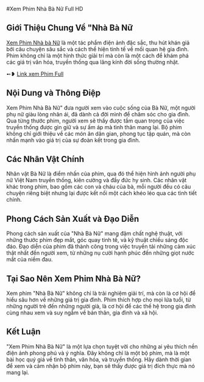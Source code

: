 #Xem Phim Nhà Bà Nữ Full HD 
## Giới Thiệu Chung Về "Nhà Bà Nữ 
[Xem Phim Nhà bà Nữ](https://github.com/xem-phim-nha-ba-nu-fullhd) là một tác phẩm điện ảnh đặc sắc, thu hút khán giả bởi câu chuyện sâu sắc và cách thể hiện tinh tế về mối quan hệ gia đình. Phim không chỉ là một hình thức giải trí mà còn là một cách để khám phá các giá trị văn hóa, truyền thống qua lăng kính đời sống thường nhật.

➻❥ [Link xem Phim Full](https://pjtly.com/xem-phim-nha-ba-nu) 

## Nội Dung và Thông Điệp
Xem Phim Nhà Bà Nữ" đưa người xem vào cuộc sống của Bà Nữ, một người phụ nữ giàu lòng nhân ái, đã dành cả đời mình để chăm sóc cho gia đình. Qua từng thước phim, người xem sẽ thấy được tầm quan trọng của việc truyền thống được gìn giữ và sự ấm áp mà tình thân mang lại. Bộ phim không chỉ giới thiệu về các món ăn dân gian, phong tục tập quán, mà còn nhấn mạnh vào giá trị của sự đoàn kết trong gia đình.

## Các Nhân Vật Chính
Nhân vật Bà Nữ là điểm nhấn của phim, qua đó thể hiện hình ảnh người phụ nữ Việt Nam truyền thống, kiên cường và đầy đức hy sinh. Các nhân vật khác trong phim, bao gồm các con và cháu của bà, mỗi người đều có câu chuyện riêng biệt nhưng lại được kết nối một cách khéo léo qua các tình tiết chính.

## Phong Cách Sản Xuất và Đạo Diễn
Phong cách sản xuất của "Nhà Bà Nữ" mang đậm chất nghệ thuật, với những thước phim đẹp mắt, góc quay tinh tế, và kỹ thuật chiếu sáng độc đáo. Đạo diễn của phim đã thành công trong việc truyền tải những cảm xúc thật nhất đến người xem, từ những nụ cười hạnh phúc đến những giọt nước mắt của niềm đau.

## Tại Sao Nên Xem Phim Nhà Bà Nữ?
Xem phim "Nhà Bà Nữ" không chỉ là trải nghiệm giải trí, mà còn là cơ hội để hiểu sâu hơn về những giá trị gia đình. Phim thích hợp cho mọi lứa tuổi, từ những người trẻ đến những người già, là cơ hội để các thế hệ trong gia đình cùng nhau xem và suy ngẫm về bản thân, gia đình và xã hội.

## Kết Luận
"Xem Phim Nhà Bà Nữ" là một lựa chọn tuyệt vời cho những ai yêu thích nền điện ảnh phong phú và ý nghĩa. Đây không chỉ là một bộ phim, mà là một bài học quý giá về tình thân, văn hóa, và truyền thống. Hãy dành thời gian để xem và cảm nhận bộ phim này, bạn sẽ thấy được giá trị đích thực mà nó mang lại.
